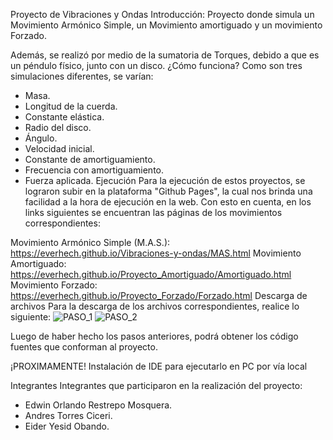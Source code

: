 Proyecto de Vibraciones y Ondas
Introducción:
Proyecto donde simula un Movimiento Armónico Simple,
un Movimiento amortiguado y un movimiento Forzado.

Además, se realizó por medio de la sumatoria de Torques,
debido a que es un péndulo físico, junto con un disco.
¿Cómo funciona?
Como son tres simulaciones diferentes, se varían:
- Masa.
- Longitud de la cuerda.
- Constante elástica.
- Radio del disco.
- Ángulo.
- Velocidad inicial.
- Constante de amortiguamiento.
- Frecuencia con amortiguamiento.
- Fuerza aplicada.
Ejecución
Para la ejecución de estos proyectos, se lograron subir en la plataforma "Github Pages", la cual nos brinda una facilidad a la hora de ejecución en la web.
Con esto en cuenta, en los links siguientes se encuentran las páginas de los movimientos correspondientes:

Movimiento Armónico Simple (M.A.S.): https://everhech.github.io/Vibraciones-y-ondas/MAS.html
Movimiento Amortiguado: https://everhech.github.io/Proyecto_Amortiguado/Amortiguado.html
Movimiento Forzado: https://everhech.github.io/Proyecto_Forzado/Forzado.html
Descarga de archivos
Para la descarga de los archivos correspondientes, realice lo siguiente:
![PASO_1](https://github.com/Yesid812/Vibraciones-y-ondas/assets/81316685/4260274a-84fb-4e37-94ce-861f18da0250)
![PASO_2](https://github.com/Yesid812/Vibraciones-y-ondas/assets/81316685/809658da-2efd-4de1-88db-1a5b4740a887)

Luego de haber hecho los pasos anteriores, podrá obtener los código fuentes que conforman al proyecto.

¡PROXIMAMENTE! Instalación de IDE para ejecutarlo en PC por vía local


Integrantes
Integrantes que participaron en la realización del proyecto:
- Edwin Orlando Restrepo Mosquera.
- Andres Torres Ciceri.
- Eider Yesid Obando.